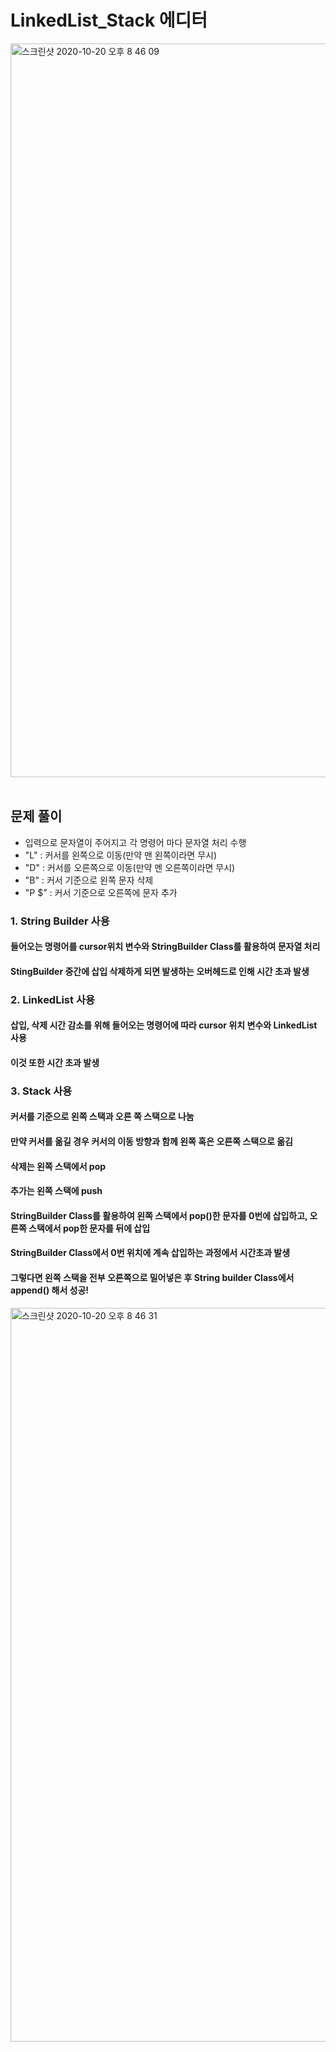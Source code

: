 # LinkedList_Stack 에디터
<img width="1174" alt="스크린샷 2020-10-20 오후 8 46 09" src="https://user-images.githubusercontent.com/42570260/96581833-61bdc600-1315-11eb-8df3-bf50d739fc80.png">
</br></br>

## 문제 풀이
- 입력으로 문자열이 주어지고 각 명령어 마다 문자열 처리 수행
- "L" : 커서를 왼쪽으로 이동(만약 맨 왼쪽이라면 무시)
- "D" : 커서를 오른쪽으로 이동(만약 멘 오른쪽이라면 무시)
- "B" : 커서 기준으로 왼쪽 문자 삭제
- "P $" : 커서 기준으로 오른쪽에 문자 추가

### 1. String Builder 사용
#### 들어오는 명령어를 cursor위치 변수와 StringBuilder Class를 활용하여 문자열 처리
#### StingBuilder 중간에 삽입 삭제하게 되면 발생하는 오버헤드로 인해 시간 초과 발생

### 2. LinkedList 사용
#### 삽입, 삭제 시간 감소를 위해 들어오는 명령어에 따라 cursor 위치 변수와 LinkedList 사용
#### 이것 또한 시간 초과 발생

### 3. Stack 사용
#### 커서를 기준으로 왼쪽 스택과 오른 쪽 스택으로 나눔
#### 만약 커서를 옮길 경우 커서의 이동 방향과 함께 왼쪽 혹은 오른쪽 스택으로 옮김
#### 삭제는 왼쪽 스택에서 pop
#### 추가는 왼쪽 스택에 push
#### StringBuilder Class를 활용하여 왼쪽 스택에서 pop()한 문자를 0번에 삽입하고, 오른쪽 스택에서 pop한 문자를 뒤에 삽입
#### StringBuilder Class에서 0번 위치에 계속 삽입하는 과정에서 시간초과 발생
#### 그렇다면 왼쪽 스택을 전부 오른쪽으로 밀어넣은 후 String builder Class에서 append() 해서 성공!

<img width="1174" alt="스크린샷 2020-10-20 오후 8 46 31" src="https://user-images.githubusercontent.com/42570260/96581820-5ec2d580-1315-11eb-9b0d-5493b5ec57a0.png">
